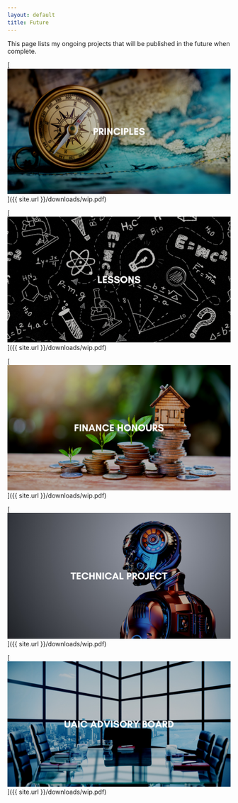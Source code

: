 ```yaml
---
layout: default
title: Future
---
```


This page lists my ongoing projects that will be published in the future when complete.

[![Principles](/assets/images/principles.png)]({{ site.url }}/downloads/wip.pdf)

[![Lessons](/assets/images/lessons.png)]({{ site.url }}/downloads/wip.pdf)

[![Finance](/assets/images/finance.png)]({{ site.url }}/downloads/wip.pdf)

[![Technical](/assets/images/technical.png)]({{ site.url }}/downloads/wip.pdf)

[![UAIC Advisory Board](/assets/images/uaic-advisory-board.png)]({{ site.url }}/downloads/wip.pdf)









